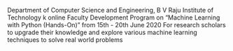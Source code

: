 
Department of Computer Science and Engineering, B V Raju Institute of Technology k online Faculty Development Program on 
“Machine Learning with Python (Hands-On)” from 15th - 20th June 2020
For research scholars to upgrade their knowledge and explore various machine learning techniques to solve real world problems
